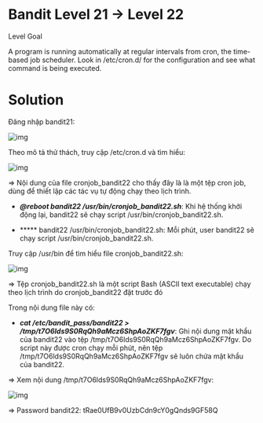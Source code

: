 # Bandit Level 21 → Level 22

Level Goal

A program is running automatically at regular intervals from cron, the time-based job scheduler. Look in /etc/cron.d/ for the configuration and see what command is being executed.

# Solution

Đăng nhập bandit21: 

![img](116)

Theo mô tả thử thách, truy cập /etc/cron.d và tìm hiểu: 

![img](117)

=> Nội dung của file cronjob_bandit22 cho thấy đây là là một tệp cron job, dùng để thiết lập các tác vụ tự động chạy theo lịch trình. 

- ***@reboot bandit22 /usr/bin/cronjob_bandit22.sh***: Khi hệ thống khởi động lại, bandit22 sẽ chạy script /usr/bin/cronjob_bandit22.sh.

-  ***** bandit22 /usr/bin/cronjob_bandit22.sh: Mỗi phút, user bandit22 sẽ chạy script /usr/bin/cronjob_bandit22.sh.

Truy cập /usr/bin để tìm hiểu file cronjob_bandit22.sh:

![img](118)

=> Tệp cronjob_bandit22.sh là một script Bash (ASCII text executable) chạy theo lịch trình do cronjob_bandit22 đặt trước đó

Trong nội dung file này có: 

- ***cat /etc/bandit_pass/bandit22 > /tmp/t7O6lds9S0RqQh9aMcz6ShpAoZKF7fgv***: Ghi nội dung mật khẩu của bandit22 vào tệp /tmp/t7O6lds9S0RqQh9aMcz6ShpAoZKF7fgv.
Do script này được cron chạy mỗi phút, nên tệp /tmp/t7O6lds9S0RqQh9aMcz6ShpAoZKF7fgv sẽ luôn chứa mật khẩu của bandit22.

=> Xem nội dung /tmp/t7O6lds9S0RqQh9aMcz6ShpAoZKF7fgv:

![img](119)

=> Password bandit22: tRae0UfB9v0UzbCdn9cY0gQnds9GF58Q